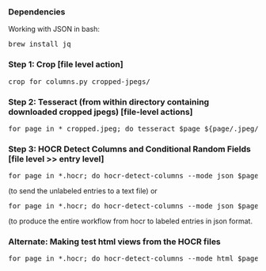 ### Dependencies

Working with JSON in bash:
<pre>brew install jq</pre>


### Step 1: Crop [file level action]

<pre>crop_for_columns.py cropped-jpegs/</pre>

### Step 2: Tesseract (from within directory containing downloaded cropped jpegs) [file-level actions]

<pre>for page in *_cropped.jpeg; do tesseract $page ${page/.jpeg/} --psm 1 --oem 1 hocr; done;</pre>

### Step 3: HOCR Detect Columns and Conditional Random Fields [file level >> entry level]

<pre>for page in *.hocr; do hocr-detect-columns --mode json $page; done | jq .pages[0].lines[].completeText > ${page/.hocr/_lineoutput.txt}</pre>

(to send the unlabeled entries to a text file) or

<pre>for page in *.hocr; do hocr-detect-columns --mode json $page | jq .pages[0].lines[].completeText | sed 's/"//1' | sed 's/\\n//g' | tr -s '[:space:]' | python ../../city-directory-entry-parser/parse.py --training ../../city-directory-entry-parser/data/nyc-city-directories/nypl-labeled-70-training.csv > "$page"_labeled.json ; done</pre>

(to produce the entire workflow from hocr to labeled entries in json format.

### Alternate: Making test html views from the HOCR files

<pre>for page in *.hocr; do hocr-detect-columns --mode html $page; done > testing-output.html</pre>